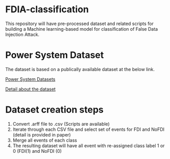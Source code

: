 # FDIA-classification
This repository will have pre-processed dataset and related scripts for building a Machine learning-based model for classification of False Data Injection Attack. 

# Power System Dataset
The dataset is based on a publically available dataset at the below link.

[Power System Datasets](https://www.sites.google.com/a/uah.edu/tommy-morris-uah/ics-data-sets)

[Detail about the dataset](http://www.ece.uah.edu/~thm0009/icsdatasets/PowerSystem_Dataset_README.pdf)


# Dataset creation steps

1. Convert .arff file to .csv (Scripts are available)
2. Iterate through each CSV file  and select set of events for FDI and NoFDI (detail is provided in paper)
3. Merge all events of each class
4. The resulting dataset will have all event with re-assigned class label 1 or 0 (FDI(1) and NoFDI (0)

